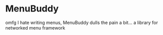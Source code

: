 MenuBuddy
=========

omfg I hate writing menus, MenuBuddy dulls the pain a bit... a library for networked menu framework